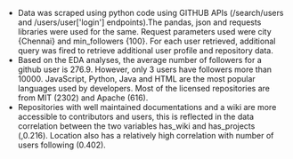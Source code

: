 * Data was scraped using python code using GITHUB APIs (/search/users and /users/user['login'] endpoints).The pandas, json and requests libraries were used for the same. Request parameters used were city {Chennai} and min_followers {100}. For each user retrieved, additional query was fired to retrieve additional user profile and repository data.
* Based on the EDA analyses, the average number of followers for a github user is 276.9. However, only 3 users have followers more than 10000. JavaScript, Python, Java and HTML are the most popular languages used by developers. Most of the licensed repositories are from MIT (2302) and Apache (616).
* Repositories with well maintained documentations and a wiki are more accessible to contributors and users, this is reflected in the data correlation between the two variables has_wiki and has_projects (,0.216). Location also has a relatively high correlation with number of users following (0.402).